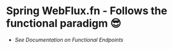 # Spring WebFlux.fn - Follows the functional paradigm 😎

- *See Documentation on Functional Endpoints*